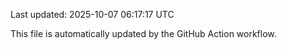 Last updated: 2025-10-07 06:17:17 UTC

This file is automatically updated by the GitHub Action workflow.
